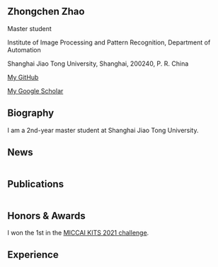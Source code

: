 ## Zhongchen Zhao

Master student

Institute of Image Processing and Pattern Recognition, Department of Automation

Shanghai Jiao Tong University, Shanghai, 200240, P. R. China

[My GitHub](https://github.com/zhongchenzhao)

[My Google Scholar](https://scholar.google.com/citations?view_op=list_works&hl=zh-CN&hl=zh-CN&user=G1Ak3QQAAAAJ)

## Biography

I am a 2nd-year master student at Shanghai Jiao Tong University.


## News


```markdown


```


## Publications


```markdown


```

## Honors & Awards



I won the 1st in the [MICCAI KITS 2021 challenge](https://kits21.kits-challenge.org/results).



## Experience


```markdown


```
